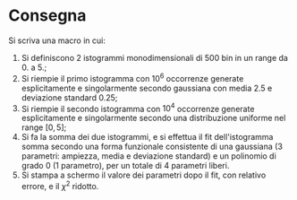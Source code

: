 # Consegna

Si scriva una macro in cui:

1. Si definiscono 2 istogrammi monodimensionali di 500 bin in un range da 0. a 5.;
2. Si riempie il primo istogramma con $10^6$ occorrenze generate esplicitamente e singolarmente secondo gaussiana con media 2.5 e deviazione standard 0.25;
3. Si riempie il secondo istogramma con $10^4$ occorrenze generate esplicitamente e singolarmente secondo una distribuzione uniforme nel range $[0,5]$;
4. Si fa la somma dei due istogrammi, e si effettua il fit dell'istogramma somma secondo una forma funzionale consistente di una gaussiana (3 parametri: ampiezza, media e deviazione standard) e un polinomio di grado 0 (1 parametro), per un totale di 4 parametri liberi.
5. Si stampa a schermo il valore dei parametri dopo il fit, con relativo errore, e il $\chi ^2$ ridotto.
